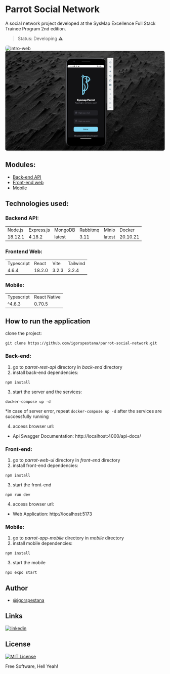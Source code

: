 # Parrot Social Network
A social network project developed at the SysMap Excellence Full Stack Trainee Program 2nd edition.

> Status: Developing ⚠️ 

<img  style="border-radius: 5px" src="./midias/parrot-web.gif" alt="intro-web">
<img  style="border-radius: 5px" src="./midias/parrot-mobile.png" alt="intro-mobile">

## Modules:

+ [Back-end API](https://github.com/bc-fullstack-02/igor-pestana/tree/main/back-end/rest-api)
+ [Front-end web](https://github.com/bc-fullstack-02/igor-pestana/tree/main/front-end/parrot)
+ [Mobile](https://github.com/bc-fullstack-02/igor-pestana/tree/main/mobile)

## Technologies used:
### Backend API:

<table>
  <tr>
    <td>Node.js</td>
    <td>Express.js</td>
    <td>MongoDB</td>
    <td>Rabbitmq</td>
    <td>Minio</td>
    <td>Docker</td>
  </tr>
  <tr>
    <td>18.12.1</td>
    <td>4.18.2</td>
    <td>latest</td>
    <td>3.11</td>
    <td>latest</td>
    <td>20.10.21</td>
  </tr>
</table>

### Frontend Web:

<table>
  <tr>
    <td>Typescript</td>
    <td>React</td>
    <td>Vite</td>
    <td>Tailwind</td>
  </tr>
  <tr>
    <td>4.6.4</td>
    <td>18.2.0</td>
    <td>3.2.3</td>
    <td>3.2.4</td>
  </tr>
</table>

### Mobile:

<table>
  <tr>
    <td>Typescript</td>
    <td>React Native</td>
  </tr>
  <tr>
    <td> ^4.6.3 </td>
    <td> 0.70.5 </td>
  </tr>
</table>

## How to run the application

clone the project: 
```
git clone https://github.com/igorspestana/parrot-social-network.git
```
### Back-end:
1) go to *parrot-rest-api* directory in *back-end* directory
2) install back-end dependencies:
```
npm install
```
3) start the server and the services:
```
docker-compose up -d
```
*in case of server error, repeat `docker-compose up -d` after the services are successfully running

4) access browser url: 
- Api Swagger Documentation: http://localhost:4000/api-docs/
### Front-end:
1) go to *parrot-web-ui* directory in *front-end* directory
2) install front-end dependencies:
```
npm install
```
3) start the front-end
```
npm run dev
```
4) access browser url: 
- Web Application: http://localhost:5173
### Mobile:

1) go to *parrot-app-mobile* directory in *mobile* directory
2) install mobile dependencies:
```
npm install
```
3) start the mobile
```
npx expo start
```

## Author

- [@igorspestana](https://github.com/igorspestana)


## Links
[![linkedin](https://img.shields.io/badge/linkedin-0A66C2?style=for-the-badge&logo=linkedin&logoColor=white)](https://www.linkedin.com/in/igorspestana/)


## License

[![MIT License](https://img.shields.io/badge/License-MIT-green.svg)](https://choosealicense.com/licenses/mit/)

Free Software, Hell Yeah!
